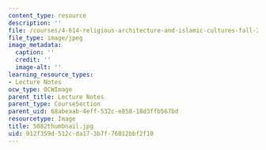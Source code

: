 ```yaml
---
content_type: resource
description: ''
file: /courses/4-614-religious-architecture-and-islamic-cultures-fall-2002/912f359d512cda173b7f76012bbf2f10_5082thumbnail.jpg
file_type: image/jpeg
image_metadata:
  caption: ''
  credit: ''
  image-alt: ''
learning_resource_types:
- Lecture Notes
ocw_type: OCWImage
parent_title: Lecture Notes
parent_type: CourseSection
parent_uid: 68abeaab-4eff-532c-e858-18d3ffb567bd
resourcetype: Image
title: 5082thumbnail.jpg
uid: 912f359d-512c-da17-3b7f-76012bbf2f10
---
```

